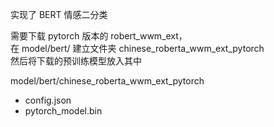 实现了 BERT 情感二分类  

需要下载 pytorch 版本的 robert_wwm_ext，  
在 model/bert/ 建立文件夹 chinese_roberta_wwm_ext_pytorch  
然后将下载的预训练模型放入其中

model/bert/chinese_roberta_wwm_ext_pytorch

+ config.json
+ pytorch_model.bin
